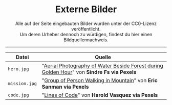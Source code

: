 <div align="center">
  
# Externe Bilder

Alle auf der Seite eingebauten Bilder wurden unter der CC0-Lizenz veröffentlicht.  
Um deren Urheber dennoch zu würdigen, findest du hier einen Bildquellennachweis.

---

| Datei         | Quelle |
|---------------|--------|
| `hero.jpg`    | "[Aerial Photography of Water Beside Forest during Golden Hour](https://www.pexels.com/photo/aerial-photography-of-water-beside-forest-during-golden-hour-1144176/)" von **Sindre Fs via Pexels** |
| `mission.jpg` | "[Group of Person Walking in Mountain](https://www.pexels.com/photo/group-of-person-walking-in-mountain-1365425/)" von **Eric Sanman via Pexels** |
| `code.jpg`    | "[Lines of Code](https://www.pexels.com/photo/lines-of-code-2653362/)" von **Harold Vasquez via Pexels** |

</div>

